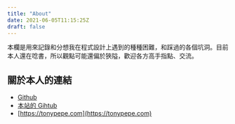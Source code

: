 ```yaml
---
title: "About"
date: 2021-06-05T11:15:25Z
draft: false
---
```


本欄是用來記錄和分想我在程式設計上遇到的種種困難，和踩過的各個坑洞。目前本人還在唸書，所以觀點可能還偏於狹隘，歡迎各方高手指點、交流。

## 關於本人的連結

* [Github](https://github.com/TonyPepeBear)
* [本站的 Gihtub](https://github.com/TonyPepeBear/HugoBlog)
* [https://tonypepe.com](https://tonypepe.com)
